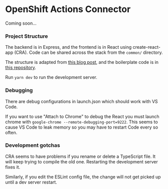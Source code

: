 # OpenShift Actions Connector

Coming soon...

### Project Structure

The backend is in Express, and the frontend is in React using create-react-app (CRA). Code can be shared across the stack from the `common/` directory.

The structure is adapted from [this blog post](https://spin.atomicobject.com/2020/08/17/cra-express-share-code), and the boilerplate code is in [this repository](https://github.com/gvanderclay/cra-express).

Run `yarn dev` to run the development server.

### Debugging
There are debug configurations in launch.json which should work with VS Code.

If you want to use "Attach to Chrome" to debug the React you must launch chrome with `google-chrome --remote-debugging-port=9222`. This seems to cause VS Code to leak memory so you may have to restart Code every so often.

### Development gotchas
CRA seems to have problems if you rename or delete a TypeScript file. It will keep trying to compile the old one. Restarting the development server fixes it.

Similarly, if you edit the ESLint config file, the change will not get picked up until a dev server restart.
